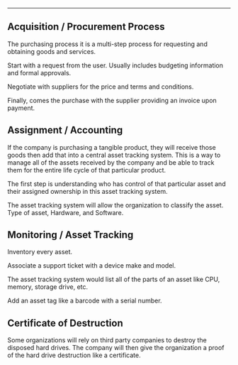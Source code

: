 
---

## Acquisition / Procurement Process

The purchasing process it is a multi-step process for requesting and obtaining goods and services. 

Start with a request from the user. Usually includes budgeting information and formal approvals. 

Negotiate with suppliers for the price and terms and conditions.

Finally, comes the purchase with the supplier providing an invoice upon payment.

## Assignment / Accounting

If the company is purchasing a tangible product, they will receive those goods then add that into a central asset tracking system. This is a way to manage all of the assets received by the company and be able to track them for the entire life cycle of that particular product. 

The first step is understanding who has control of that particular asset and their assigned ownership in this asset tracking system.

The asset tracking system will allow the organization to classify the asset. Type of asset, Hardware, and Software.  

## Monitoring / Asset Tracking

Inventory every asset.

Associate a support ticket with a device make and model.

The asset tracking system would list all of the parts of an asset like CPU, memory, storage drive, etc. 

Add an asset tag like a barcode with a serial number.

## Certificate of Destruction

Some organizations will rely on third party companies to destroy the disposed hard drives. The company will then give the organization a proof of the hard drive destruction like a certificate.  

